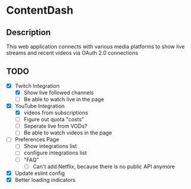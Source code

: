 # ContentDash

## Description

This web application connects with various media platforms to show live streams and recent videos via OAuth 2.0 connections

## TODO

- [x] Twitch Integration
  - [x] Show live followed channels
  - [ ] Be able to watch live in the page
- [x] YouTube Integration
  - [x] videos from subscriptions
  - [ ] Figure out quota "costs"
  - [ ] Seperate live from VODs?
  - [ ] Be able to watch videos in the page
- [ ] Preferences Page
  - [ ] Show integrations list
  - [ ] configure integrations list
  - [ ] "FAQ"
    - [ ] Can't add Netflix, because there is no public API anymore
- [x] Update eslint config
- [x] Better loading indicators
